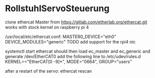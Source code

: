 # RollstuhlServoSteuerung
clone ethercat Master from
https://gitlab.com/etherlab.org/ethercat.git
works with stock kernel on raspberry pi 4

/usr/local/etc/ethercat.conf:
MASTER0_DEVICE="eth0"
DEVICE_MODULES="generic"
TODO add support for the rpi4 nic

systemctl start ethercat
should then load ec_master and ec_generic
and generate /dev/EtherCAT0
add the following line to /etc/udev/rules.d
KERNEL=="EtherCAT[0 -9]*", MODE="0664", GROUP="users"


after a restart of the servo:
ethercat rescan
